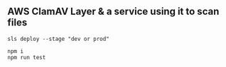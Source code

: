 ## AWS ClamAV Layer & a service using it to scan files

```
sls deploy --stage "dev or prod"

```

```
npm i
npm run test
```
